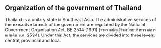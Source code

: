 ## Organization of the government of Thailand

Thailand is a unitary state in Southeast Asia. The administrative services of the executive branch of the government are regulated by the National Government Organisation Act, BE 2534 (1991) (พระราชบัญญัติระเบียบบริหารราชการแผ่นดิน พ.ศ. 2534). Under this Act, the services are divided into three levels: central, provincial and local.

